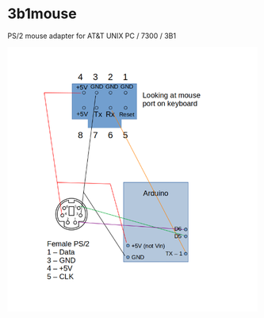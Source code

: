 # 3b1mouse
PS/2 mouse adapter for AT&amp;T UNIX PC / 7300 / 3B1

![wiring diagram](3b1mouse%20diagram.png)
